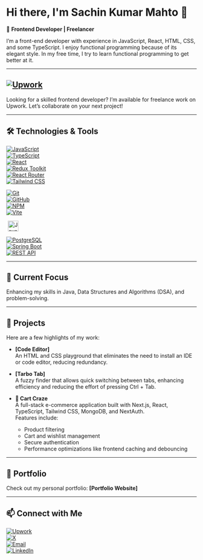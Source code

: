 # Hi there, I'm Sachin Kumar Mahto 👋  
🎯 **Frontend Developer | Freelancer**  

I’m a front-end developer with experience in JavaScript, React, HTML, CSS, and some TypeScript. I enjoy functional programming because of its elegant style. In my free time, I try to learn functional programming to get better at it.

---

## [![Upwork](https://img.shields.io/badge/Hire%20Me%20on%20Upwork-6fda44?style=for-the-badge&logo=upwork&logoColor=white)](https://www.upwork.com/freelancers/~01227f421932d23364)

Looking for a skilled frontend developer? I’m available for freelance work on Upwork. Let’s collaborate on your next project!

---

## 🛠️ Technologies & Tools

[![JavaScript](https://img.shields.io/badge/JavaScript-F7DF1E?style=for-the-badge&logo=javascript&logoColor=black)](#)  
[![TypeScript](https://img.shields.io/badge/TypeScript-3178C6?style=for-the-badge&logo=typescript&logoColor=white)](#)  
[![React](https://img.shields.io/badge/React-20232A?style=for-the-badge&logo=react&logoColor=61DAFB)](#)  
[![Redux Toolkit](https://img.shields.io/badge/Redux_Toolkit-764ABC?style=for-the-badge&logo=redux&logoColor=white)](#)  
[![React Router](https://img.shields.io/badge/React_Router-CA4245?style=for-the-badge&logo=react-router&logoColor=white)](#)  
[![Tailwind CSS](https://img.shields.io/badge/Tailwind_CSS-06B6D4?style=for-the-badge&logo=tailwind-css&logoColor=white)](#)  

[![Git](https://img.shields.io/badge/Git-F05032?style=for-the-badge&logo=git&logoColor=white)](#)  
[![GitHub](https://img.shields.io/badge/GitHub-181717?style=for-the-badge&logo=github&logoColor=white)](#)  
[![NPM](https://img.shields.io/badge/NPM-CB3837?style=for-the-badge&logo=npm&logoColor=white)](#)  
[![Vite](https://img.shields.io/badge/Vite-646CFF?style=for-the-badge&logo=vite&logoColor=white)](#)  

<a href="#" target="_blank" style="display: inline-block; vertical-align: middle; margin-left: 4px; margin-right: 4px;">
  <img src="https://upload.wikimedia.org/wikipedia/en/3/30/Java_programming_language_logo.svg" alt="Java" width="28" style="vertical-align: middle;" />
</a>

[![PostgreSQL](https://img.shields.io/badge/PostgreSQL-336791?style=for-the-badge&logo=postgresql&logoColor=white)](#)  
[![Spring Boot](https://img.shields.io/badge/Spring_Boot-6DB33F?style=for-the-badge&logo=springboot&logoColor=white)](#)  
[![REST API](https://img.shields.io/badge/REST_API-4A90E2?style=for-the-badge&logo=rest&logoColor=white)](#)  

---

## 🌟 Current Focus

Enhancing my skills in Java, Data Structures and Algorithms (DSA), and problem-solving.

---

## 🚀 Projects

Here are a few highlights of my work:

- **[Code Editor]**  
  An HTML and CSS playground that eliminates the need to install an IDE or code editor, reducing redundancy.

- **[Tarbo Tab]**  
  A fuzzy finder that allows quick switching between tabs, enhancing efficiency and reducing the effort of pressing Ctrl + Tab.

- **🛒 Cart Craze**  
  A full-stack e-commerce application built with Next.js, React, TypeScript, Tailwind CSS, MongoDB, and NextAuth.  
  Features include:  
  - Product filtering  
  - Cart and wishlist management  
  - Secure authentication  
  - Performance optimizations like frontend caching and debouncing

---

## 💼 Portfolio

Check out my personal portfolio: **[Portfolio Website]**

---

## 📫 Connect with Me

[![Upwork](https://img.shields.io/badge/Upwork-6fda44?style=for-the-badge&logo=upwork&logoColor=white)](https://www.upwork.com/freelancers/~01227f421932d23364)  
[![X](https://img.shields.io/badge/X-000000?style=for-the-badge&logo=x&logoColor=white)](https://x.com/SachinXMahato)  
[![Email](https://img.shields.io/badge/Email-D14836?style=for-the-badge&logo=gmail&logoColor=white)](mailto:sachin.frontenddev@gmail.com)  
[![LinkedIn](https://img.shields.io/badge/LinkedIn-0A66C2?style=for-the-badge&logo=linkedin&logoColor=white)](https://www.linkedin.com/in/sachinkumarmahato/)
